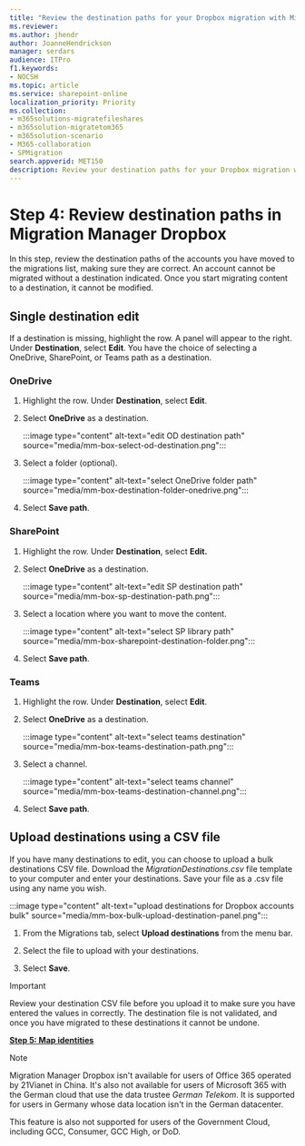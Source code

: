 ```yaml
---
title: "Review the destination paths for your Dropbox migration with Migration Manager"
ms.reviewer: 
ms.author: jhendr
author: JoanneHendrickson
manager: serdars
audience: ITPro
f1.keywords:
- NOCSH
ms.topic: article
ms.service: sharepoint-online
localization_priority: Priority
ms.collection: 
- m365solutions-migratefileshares
- m365solution-migratetom365
- m365solution-scenario
- M365-collaboration
- SPMigration
search.appverid: MET150
description: Review your destination paths for your Dropbox migration while using Migration Manager.
---
```

# Step 4: Review destination paths in Migration Manager Dropbox

In this step, review the destination paths of the accounts you have moved to the migrations list, making sure they are correct. An account cannot be migrated without a destination indicated. Once you start migrating content to a destination, it cannot be modified.

## Single destination edit

If a destination is missing, highlight the row. A panel will appear to the right. Under **Destination**, select **Edit**.  You have the choice of selecting a OneDrive, SharePoint, or Teams path as a destination.


### OneDrive

1. Highlight the row. Under **Destination**, select **Edit**.

2. Select **OneDrive** as a destination.

    :::image type="content" alt-text="edit OD destination path" source="media/mm-box-select-od-destination.png":::

3. Select a folder (optional).

    :::image type="content" alt-text="select OneDrive folder path" source="media/mm-box-destination-folder-onedrive.png":::

4. Select **Save path**.


###  SharePoint

1. Highlight the row. Under **Destination**, select **Edit.**

2. Select **OneDrive** as a destination.

    :::image type="content" alt-text="edit SP destination path" source="media/mm-box-sp-destination-path.png":::

3. Select a location where you want to move the content.

    :::image type="content" alt-text="select SP library path" source="media/mm-box-sharepoint-destination-folder.png":::

4. Select **Save path**.


### Teams


1. Highlight the row. Under **Destination**, select **Edit**.

2. Select **OneDrive** as a destination.

    :::image type="content" alt-text="select teams destination" source="media/mm-box-teams-destination-path.png":::

3. Select a channel.

    :::image type="content" alt-text="select teams channel" source="media/mm-box-teams-destination-channel.png":::

4. Select **Save path**.


## Upload destinations using a CSV file

If you have many destinations to edit, you can choose to upload a bulk destinations CSV file.  Download the *MigrationDestinations.csv* file template to your computer and enter your destinations. Save your file as a .csv file using any name you wish. 

:::image type="content" alt-text="upload destinations for Dropbox accounts bulk" source="media/mm-box-bulk-upload-destination-panel.png":::

1. From the Migrations tab, select **Upload destinations** from the menu bar.

2. Select the file to upload with your destinations.

3. Select **Save**.  

> [!Important]
> Review your destination CSV file before you upload it to make sure you have entered the values in correctly.  The destination file is not validated, and once you have migrated to these destinations it cannot be undone.


[**Step 5: Map identities**](mm-box-step5-map-identities.md)


> [!NOTE]
> Migration Manager Dropbox isn't available for users of Office 365 operated by 21Vianet in China. It's also not available for users of Microsoft 365 with the German cloud that use the data trustee *German Telekom*. It is supported for users in Germany whose data location isn't in the German datacenter.
>
> This feature is also not supported for users of the Government Cloud, including GCC, Consumer, GCC High, or DoD.